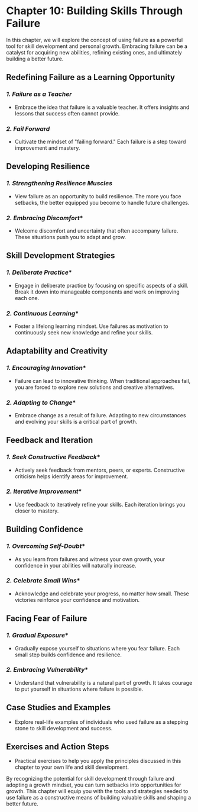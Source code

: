 Chapter 10: Building Skills Through Failure
===========================================

In this chapter, we will explore the concept of using failure as a powerful tool for skill development and personal growth. Embracing failure can be a catalyst for acquiring new abilities, refining existing ones, and ultimately building a better future.

**Redefining Failure as a Learning Opportunity**
------------------------------------------------

### *1. Failure as a Teacher*

* Embrace the idea that failure is a valuable teacher. It offers insights and lessons that success often cannot provide.

### *2. Fail Forward*

* Cultivate the mindset of "failing forward." Each failure is a step toward improvement and mastery.

**Developing Resilience**
-------------------------

### *1. Strengthening Resilience Muscles*

* View failure as an opportunity to build resilience. The more you face setbacks, the better equipped you become to handle future challenges.

### *2. Embracing Discomfort*\*

* Welcome discomfort and uncertainty that often accompany failure. These situations push you to adapt and grow.

**Skill Development Strategies**
--------------------------------

### *1. Deliberate Practice*\*

* Engage in deliberate practice by focusing on specific aspects of a skill. Break it down into manageable components and work on improving each one.

### *2. Continuous Learning*\*

* Foster a lifelong learning mindset. Use failures as motivation to continuously seek new knowledge and refine your skills.

**Adaptability and Creativity**
-------------------------------

### *1. Encouraging Innovation*\*

* Failure can lead to innovative thinking. When traditional approaches fail, you are forced to explore new solutions and creative alternatives.

### *2. Adapting to Change*\*

* Embrace change as a result of failure. Adapting to new circumstances and evolving your skills is a critical part of growth.

**Feedback and Iteration**
--------------------------

### *1. Seek Constructive Feedback*\*

* Actively seek feedback from mentors, peers, or experts. Constructive criticism helps identify areas for improvement.

### *2. Iterative Improvement*\*

* Use feedback to iteratively refine your skills. Each iteration brings you closer to mastery.

**Building Confidence**
-----------------------

### *1. Overcoming Self-Doubt*\*

* As you learn from failures and witness your own growth, your confidence in your abilities will naturally increase.

### *2. Celebrate Small Wins*\*

* Acknowledge and celebrate your progress, no matter how small. These victories reinforce your confidence and motivation.

**Facing Fear of Failure**
--------------------------

### *1. Gradual Exposure*\*

* Gradually expose yourself to situations where you fear failure. Each small step builds confidence and resilience.

### *2. Embracing Vulnerability*\*

* Understand that vulnerability is a natural part of growth. It takes courage to put yourself in situations where failure is possible.

**Case Studies and Examples**
-----------------------------

* Explore real-life examples of individuals who used failure as a stepping stone to skill development and success.

**Exercises and Action Steps**
------------------------------

* Practical exercises to help you apply the principles discussed in this chapter to your own life and skill development.

By recognizing the potential for skill development through failure and adopting a growth mindset, you can turn setbacks into opportunities for growth. This chapter will equip you with the tools and strategies needed to use failure as a constructive means of building valuable skills and shaping a better future.
